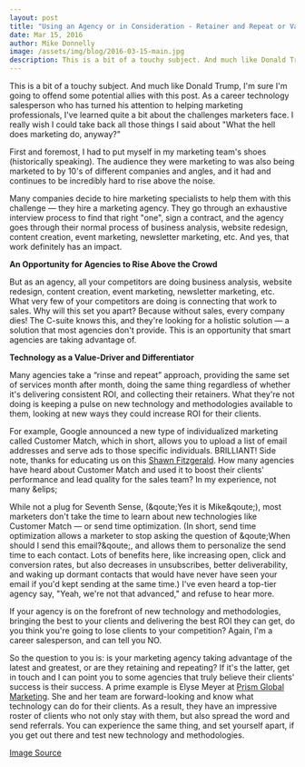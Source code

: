 ```yaml
---
layout: post
title: "Using an Agency or in Consideration - Retainer and Repeat or Value Added Service?"
date: Mar 15, 2016
author: Mike Donnelly
image: /assets/img/blog/2016-03-15-main.jpg
description: This is a bit of a touchy subject. And much like Donald Trump, I&apos;m sure I&apos;m going to offend some potential allies with this post. As a career technology salesperson who has turned his attention to helping marketing professionals, I&apos;ve learned quite a bit about the challenges marketers face.  
---
```


<p>This is a bit of a touchy subject. And much like Donald Trump, I&apos;m sure I&apos;m going to offend some potential allies with this post. As a career technology salesperson who has turned his attention to helping marketing professionals, I&apos;ve learned quite a bit about the challenges marketers face. I really wish I could take back all those things I said about &quot;What the hell does marketing do, anyway?&quot; </p>
<p>First and foremost, I had to put myself in my marketing team&apos;s shoes (historically speaking). The audience they were marketing to was also being marketed to by 10&apos;s of different companies and angles, and it had and continues to be incredibly hard to rise above the noise. </p>
<p>Many companies decide to hire marketing specialists to help them with this challenge &mdash; they hire a marketing agency. They go through an exhaustive interview process to find that right "one", sign a contract, and the agency goes through their normal process of business analysis, website redesign, content creation, event marketing, newsletter marketing, etc. And yes, that work definitely has an impact. </p>
<p><strong>An Opportunity for Agencies to Rise Above the Crowd</strong></p>
<p>But as an agency, all your competitors are doing business analysis, website redesign, content creation, event marketing, newsletter marketing, etc. What very few of your competitors are doing is connecting that work to sales. Why will this set you apart? Because without sales, every company dies! The C-suite knows this, and they&apos;re looking for a holistic solution — a solution that most agencies don&apos;t provide. This is an opportunity that smart agencies are taking advantage of. </p>
<p><strong>Technology as a Value-Driver and Differentiator</strong></p>
<p>Many agencies take a “rinse and repeat” approach, providing the same set of services month after month, doing the same thing regardless of whether it&apos;s delivering consistent ROI, and collecting their retainers. What they&apos;re not doing is keeping a pulse on new technology and methodologies available to them, looking at new ways they could increase ROI for their clients. </p>
<p>For example, Google announced a new type of individualized marketing called Customer Match, which in short, allows you to upload a list of email addresses and serve ads to those specific individuals. BRILLIANT! Side note, thanks for educating us on this <a href="https://www.linkedin.com/in/fsfitzgerald" target="_blank">Shawn Fitzgerald</a>. How many agencies have heard about Customer Match and used it to boost their clients' performance and lead quality for the sales team? In my experience, not many &elips;</p>
<p>While not a plug for Seventh Sense, (&qoute;Yes it is Mike&qoute;), most marketers don&apos;t take the time to learn about new technologies like Customer Match — or send time optimization. (In short, send time optimization allows a marketer to stop asking the question of &qoute;When should I send this email?&qoute;, and allows them to personalize the send time to each contact. Lots of benefits here, like increasing open, click and conversion rates, but also decreases in unsubscribes, better deliverability, and waking up dormant contacts that would have never have seen your email if you'd kept sending at the same time.) I&apos;ve even heard a top-tier agency say, "Yeah, we're not that advanced," and refuse to hear more.</p>
<p>If your agency is on the forefront of new technology and methodologies, bringing the best to your clients and delivering the best ROI they can get, do you think you&apos;re going to lose clients to your competition? Again, I&apos;m a career salesperson, and can tell you NO. </p>
<p>So the question to you is: is your marketing agency taking advantage of the latest and greatest, or are they retaining and repeating? If it&apos;s the latter, get in touch and I can point you to some agencies that truly believe their clients&apos; success is their success. A prime example is Elyse Meyer at <a href="http://www.prismglobalmarketing.com/" target="_blank">Prism Global Marketing</a>. She and her team are forward-looking and know what technology can do for their clients. As a result, they have an impressive roster of clients who not only stay with them, but also spread the word and send referrals. You can experience the same thing, and set yourself apart, if you get out there and test new technology and methodologies. </p>
<p><a href="https://www.pinterest.com/twahlert/industrial-technology-education/" target="blank">Image Source</a>